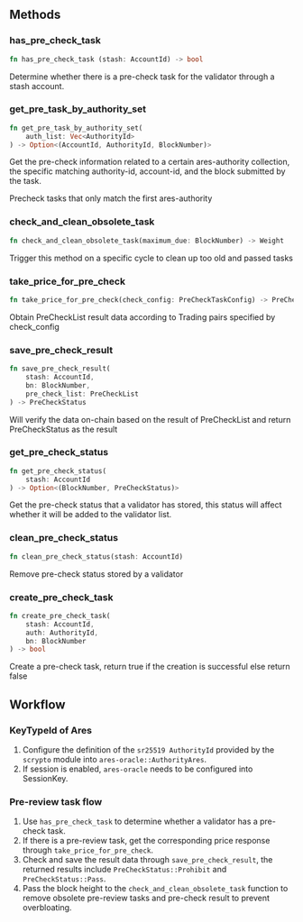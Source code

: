 
## Methods 

### has_pre_check_task

```rust
fn has_pre_check_task (stash: AccountId) -> bool
```
Determine whether there is a pre-check task for the validator through a stash account.

### get_pre_task_by_authority_set
```rust
fn get_pre_task_by_authority_set(
    auth_list: Vec<AuthorityId>
) -> Option<(AccountId, AuthorityId, BlockNumber)>
```
Get the pre-check information related to a certain ares-authority collection, the specific matching authority-id, account-id, and the block submitted by the task.

Precheck tasks that only match the first ares-authority

### check_and_clean_obsolete_task
```rust
fn check_and_clean_obsolete_task(maximum_due: BlockNumber) -> Weight
```
Trigger this method on a specific cycle to clean up too old and passed tasks

### take_price_for_pre_check
```rust
fn take_price_for_pre_check(check_config: PreCheckTaskConfig) -> PreCheckList
```
Obtain PreCheckList result data according to Trading pairs specified by check_config

### save_pre_check_result
```rust
fn save_pre_check_result(
    stash: AccountId,
    bn: BlockNumber,
    pre_check_list: PreCheckList
) -> PreCheckStatus
```
Will verify the data on-chain based on the result of PreCheckList and return PreCheckStatus as the result

### get_pre_check_status
```rust
fn get_pre_check_status(
    stash: AccountId
) -> Option<(BlockNumber, PreCheckStatus)>
```
Get the pre-check status that a validator has stored, this status will affect whether it will be added to the validator list.

### clean_pre_check_status
```rust
fn clean_pre_check_status(stash: AccountId)
```
Remove pre-check status stored by a validator

### create_pre_check_task
```rust
fn create_pre_check_task(
    stash: AccountId,
    auth: AuthorityId,
    bn: BlockNumber
) -> bool
```
Create a pre-check task, return true if the creation is successful else return false

## Workflow 

### KeyTypeId of Ares
1. Configure the definition of the `sr25519 AuthorityId` provided by the `scrypto` module into `ares-oracle::AuthorityAres`.
2. If session is enabled, `ares-oracle` needs to be configured into SessionKey.

### Pre-review task flow
1. Use `has_pre_check_task` to determine whether a validator has a pre-check task.
2. If there is a pre-review task, get the corresponding price response through `take_price_for_pre_check`.
3. Check and save the result data through `save_pre_check_result`, 
   the returned results include `PreCheckStatus::Prohibit` and `PreCheckStatus::Pass`.
4. Pass the block height to the `check_and_clean_obsolete_task` function to remove obsolete pre-review tasks and pre-check result to prevent overbloating.
